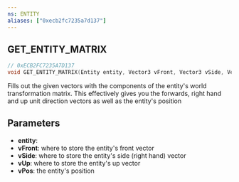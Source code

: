 ```yaml
---
ns: ENTITY
aliases: ["0xecb2fc7235a7d137"]
---
```

## GET_ENTITY_MATRIX

```c
// 0xECB2FC7235A7D137
void GET_ENTITY_MATRIX(Entity entity, Vector3 vFront, Vector3 vSide, Vector3 vUp, Vector3 vPos);
```

Fills out the given vectors with the components of the entity's world transformation matrix. This effectively gives you the forwards, right hand and up unit direction vectors as well as the entity's position


## Parameters
* **entity**: 
* **vFront**: where to store the entity's front vector
* **vSide**: where to store the entity's side (right hand) vector
* **vUp**: where to store the entity's up vector
* **vPos**: the entity's position
